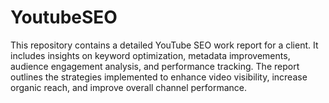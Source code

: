 # YoutubeSEO
This repository contains a detailed YouTube SEO work report for a client. It includes insights on keyword optimization, metadata improvements, audience engagement analysis, and performance tracking. The report outlines the strategies implemented to enhance video visibility, increase organic reach, and improve overall channel performance.
